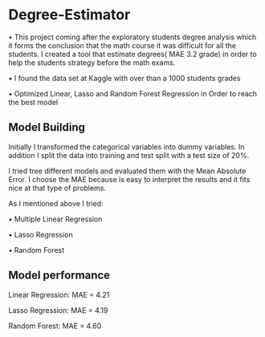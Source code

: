# Degree-Estimator
•	This project coming after the exploratory students degree analysis which it forms the conclusion that the math course it was difficult for all the students. I created a tool that estimate degrees( MAE 3.2 grade) in order to help the students strategy before the math exams.

•	I found the data set at Kaggle with over than a 1000 students grades

•	Optimized Linear, Lasso and Random Forest Regression in Order to reach the best model

## Model Building

Initially I transformed the categorical variables into dummy variables. In addition I split the data into training and test split with a test size of 20%.

I tried tree different models and evaluated them with the Mean Absolute Error. I choose the MAE because is easy to interpret the results and it fits nice at that type of problems.

As I mentioned above I tried: 

•	Multiple Linear Regression

•	Lasso Regression

•	Random Forest

## Model performance
Linear Regression: MAE = 4.21

Lasso Regression: MAE = 4.19

Random Forest: MAE = 4.60
